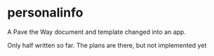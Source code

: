 personalinfo
============

A Pave the Way document and template changed into an app.

Only half written so far. The plans are there, but not implemented yet
